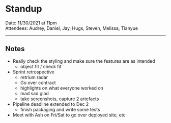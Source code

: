 # Standup
Date: 11/30/2021 at 11pm  
Attendees: Audrey, Daniel, Jay, Hugs, Steven, Melissa, Tianyue  

---

## Notes
- Really check the styling and make sure the features are as intended
  - object fit / check fit
- Sprint retrospective
  - retrium radar
  - Go over contract
  - highlights on what everyone worked on
  - mad sad glad
  - take screenshots, capture 2 artefacts
- Pipeline deadline extended to Dec 2
  - finish packaging and write some tests
- Meet with Ash on Fri/Sat to go over deployed site, etc
